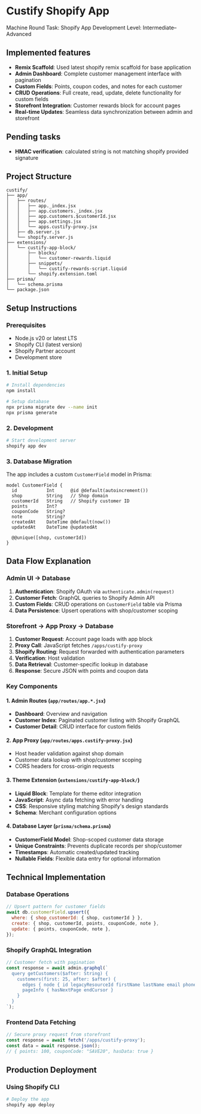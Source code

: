 # Custify Shopify App

Machine Round Task: Shopify App Development
Level: Intermediate–Advanced

##  Implemented features

- **Remix Scaffold**: Used latest shopify remix scaffold for base application
- **Admin Dashboard**: Complete customer management interface with pagination
- **Custom Fields**: Points, coupon codes, and notes for each customer
- **CRUD Operations**: Full create, read, update, delete functionality for custom fields
- **Storefront Integration**: Customer rewards block for account pages
- **Real-time Updates**: Seamless data synchronization between admin and storefront

##  Pending tasks

- **HMAC verification**: calculated string is not matching shopify provided signature

## Project Structure

```
custify/
├── app/
│   ├── routes/
│   │   ├── app._index.jsx              
│   │   ├── app.customers._index.jsx    
│   │   ├── app.customers.$customerId.jsx 
│   │   ├── app.settings.jsx            
│   │   └── apps.custify-proxy.jsx      
│   ├── db.server.js                    
│   └── shopify.server.js               
├── extensions/
│   └── custify-app-block/              
│       ├── blocks/
│       │   └── customer-rewards.liquid 
│       ├── snippets/
│       │   └── custify-rewards-script.liquid 
│       └── shopify.extension.toml      
├── prisma/
│   └── schema.prisma                   
└── package.json                       
```

## Setup Instructions

### Prerequisites

- Node.js v20 or latest LTS
- Shopify CLI (latest version)
- Shopify Partner account
- Development store

### 1. Initial Setup

```bash
# Install dependencies
npm install

# Setup database
npx prisma migrate dev --name init
npx prisma generate
```

### 2. Development

```bash
# Start development server
shopify app dev
```

### 3. Database Migration

The app includes a custom `CustomerField` model in Prisma:

```prisma
model CustomerField {
  id           Int      @id @default(autoincrement())
  shop         String   // Shop domain
  customerId   String   // Shopify customer ID
  points       Int?     
  couponCode   String?  
  note         String?  
  createdAt    DateTime @default(now())
  updatedAt    DateTime @updatedAt

  @@unique([shop, customerId])
}
```

## Data Flow Explanation

### Admin UI → Database
1. **Authentication**: Shopify OAuth via `authenticate.admin(request)`
2. **Customer Fetch**: GraphQL queries to Shopify Admin API
3. **Custom Fields**: CRUD operations on `CustomerField` table via Prisma
4. **Data Persistence**: Upsert operations with shop/customer scoping

### Storefront → App Proxy → Database
1. **Customer Request**: Account page loads with app block
2. **Proxy Call**: JavaScript fetches `/apps/custify-proxy`
3. **Shopify Routing**: Request forwarded with authentication parameters
4. **Verification**: Host validation
5. **Data Retrieval**: Customer-specific lookup in database
6. **Response**: Secure JSON with points and coupon data

### Key Components

#### 1. Admin Routes (`app/routes/app.*.jsx`)
- **Dashboard**: Overview and navigation
- **Customer Index**: Paginated customer listing with Shopify GraphQL
- **Customer Detail**: CRUD interface for custom fields

#### 2. App Proxy (`app/routes/apps.custify-proxy.jsx`)
- Host header validation against shop domain
- Customer data lookup with shop/customer scoping
- CORS headers for cross-origin requests

#### 3. Theme Extension (`extensions/custify-app-block/`)
- **Liquid Block**: Template for theme editor integration
- **JavaScript**: Async data fetching with error handling
- **CSS**: Responsive styling matching Shopify's design standards
- **Schema**: Merchant configuration options

#### 4. Database Layer (`prisma/schema.prisma`)
- **CustomerField Model**: Shop-scoped customer data storage
- **Unique Constraints**: Prevents duplicate records per shop/customer
- **Timestamps**: Automatic created/updated tracking
- **Nullable Fields**: Flexible data entry for optional information

## Technical Implementation

### Database Operations
```javascript
// Upsert pattern for customer fields
await db.customerField.upsert({
  where: { shop_customerId: { shop, customerId } },
  create: { shop, customerId, points, couponCode, note },
  update: { points, couponCode, note },
});
```

### Shopify GraphQL Integration
```javascript
// Customer fetch with pagination
const response = await admin.graphql(`
  query getCustomers($after: String) {
    customers(first: 25, after: $after) {
      edges { node { id legacyResourceId firstName lastName email phone } }
      pageInfo { hasNextPage endCursor }
    }
  }
`);
```

### Frontend Data Fetching
```javascript
// Secure proxy request from storefront
const response = await fetch('/apps/custify-proxy');
const data = await response.json();
// { points: 100, couponCode: "SAVE20", hasData: true }
```

## Production Deployment

### Using Shopify CLI

```bash
# Deploy the app
shopify app deploy
```